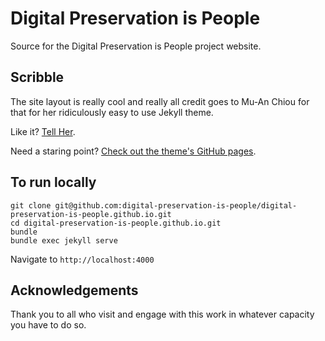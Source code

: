 # Digital Preservation is People

Source for the Digital Preservation is People project website.

## Scribble

The site layout is really cool and really all credit goes to Mu-An Chiou for that for her ridiculously easy to use Jekyll theme.

Like it? [Tell Her](http://twitter.com/muanchiou).<br/>

Need a staring point? [Check out the theme's GitHub pages](https://github.com/muan/scribble).

## To run locally

```
git clone git@github.com:digital-preservation-is-people/digital-preservation-is-people.github.io.git
cd digital-preservation-is-people.github.io.git
bundle
bundle exec jekyll serve
```

Navigate to `http://localhost:4000`

## Acknowledgements

Thank you to all who visit and engage with this work in whatever capacity you have to do so.
